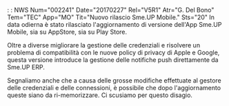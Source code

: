  :  : NWS Num="002241" Date="20170227" Rel="V5R1" Atr="G. Del Bono" Tem="TEC" App="MO" Tit="Nuovo rilascio Sme.UP Mobile." Sts="20"
In data odierna è stato rilasciato l'aggiornamento di versione dell'App Sme.UP Mobile, sia su AppStore, sia su Play Store.

Oltre a diverse migliorare la gestione delle credenziali e risolvere un problema di compatibilità con le nuove policy di privacy di Apple e Google, questa versione introduce la gestione delle notifiche push direttamente da Sme.UP ERP.

Segnaliamo anche che a causa delle grosse modifiche effettuate al gestore delle credenziali e delle connessioni, è possibile che dopo l'aggiornamento queste siano da ri-memorizzare.
Ci scusiamo per questo disagio.
